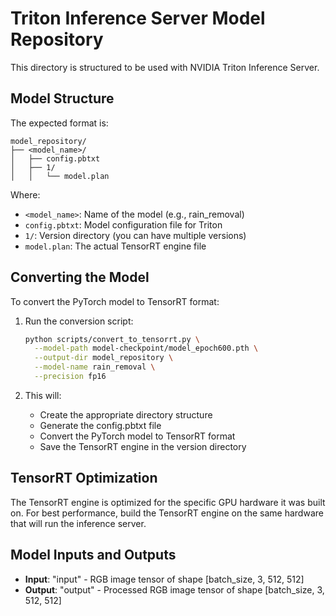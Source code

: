 # Triton Inference Server Model Repository

This directory is structured to be used with NVIDIA Triton Inference Server.

## Model Structure

The expected format is:

```
model_repository/
├── <model_name>/
│   ├── config.pbtxt
│   ├── 1/
│   │   └── model.plan
```

Where:
- `<model_name>`: Name of the model (e.g., rain_removal)
- `config.pbtxt`: Model configuration file for Triton
- `1/`: Version directory (you can have multiple versions)
- `model.plan`: The actual TensorRT engine file

## Converting the Model

To convert the PyTorch model to TensorRT format:

1. Run the conversion script:
   ```bash
   python scripts/convert_to_tensorrt.py \
     --model-path model-checkpoint/model_epoch600.pth \
     --output-dir model_repository \
     --model-name rain_removal \
     --precision fp16
   ```

2. This will:
   - Create the appropriate directory structure
   - Generate the config.pbtxt file
   - Convert the PyTorch model to TensorRT format
   - Save the TensorRT engine in the version directory

## TensorRT Optimization

The TensorRT engine is optimized for the specific GPU hardware it was built on. For best performance, build the TensorRT engine on the same hardware that will run the inference server.

## Model Inputs and Outputs

- **Input**: "input" - RGB image tensor of shape [batch_size, 3, 512, 512]
- **Output**: "output" - Processed RGB image tensor of shape [batch_size, 3, 512, 512] 